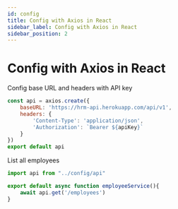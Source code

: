 ```yaml
---
id: config
title: Config with Axios in React 
sidebar_label: Config with Axios in React
sidebar_position: 2
---
```



# Config with Axios in React

Config base URL and headers with API key

```js title="src/config/api.js"
const api = axios.create({
	baseURL: 'https://hrm-api.herokuapp.com/api/v1',
	headers: {
		'Content-Type': 'application/json',
		'Authorization': `Bearer ${apiKey}`
	}
})
export default api
```

List all employees

```js title="src/service/employeeService.js"
import api from "../config/api"

export default async function employeeService(){
	await api.get('/employees')
}
```